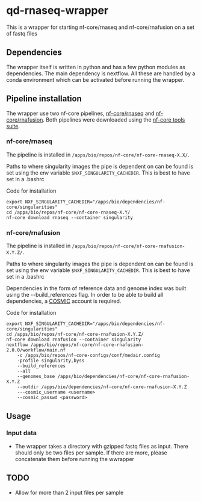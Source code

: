 # qd-rnaseq-wrapper
This is a wrapper for starting nf-core/rnaseq and nf-core/rnafusion on a set of fastq files

## Dependencies
The wrapper itself is written in python and has a few python modules as dependencies. The main dependency is nextflow.
All these are handled by a conda environment which can be activated before running the wrapper.

## Pipeline installation
The wrapper use two nf-core pipelines, [nf-core/rnaseq](https://nf-co.re/rnaseq) and [nf-core/rnafusion](https://nf-co.re/rnafusion/2.0.0).
Both pipelines were downloaded using the [nf-core tools suite](https://nf-co.re/tools/).

### nf-core/rnaseq

The pipeline is installed in `/apps/bio/repos/nf-core/nf-core-rnaseq-X.X/`.

Paths to where singularity images the pipe is dependent on can be found is set
using the env variable `$NXF_SINGULARITY_CACHEDIR`. This is best to have set in a .bashrc

Code for installation

```
export NXF_SINGULARITY_CACHEDIR="/apps/bio/dependencies/nf-core/singularities"
cd /apps/bio/repos/nf-core/nf-core-rnaseq-X.Y/
nf-core download rnaseq --container singularity
```

### nf-core/rnafusion
The pipeline is installed in `/apps/bio/repos/nf-core/nf-core-rnafusion-X.Y.Z/`.

Paths to where singularity images the pipe is dependent on can be found is set
using the env variable `$NXF_SINGULARITY_CACHEDIR`. This is best to have set in a .bashrc

Dependencies in the form of reference data and genome index was built using the --build_references flag. 
In order to be able to build all dependencies, a [COSMIC](https://cancer.sanger.ac.uk/cosmic/) account is required.

Code for installation

```
export NXF_SINGULARITY_CACHEDIR="/apps/bio/dependencies/nf-core/singularities"
cd /apps/bio/repos/nf-core/nf-core-rnafusion-X.Y.Z/
nf-core download rnafusion --container singularity
nextflow /apps/bio/repos/nf-core/nf-core-rnafusion-2.0.0/workflow/main.nf 
    -c /apps/bio/repos/nf-core-configs/conf/medair.config 
    -profile singularity,byss 
    --build_references 
    --all
    --genomes_base /apps/bio/dependencies/nf-core/nf-core-rnafusion-X.Y.Z
    --outdir /apps/bio/dependencies/nf-core/nf-core-rnafusion-X.Y.Z
    ---cosmic_username <username>
    --cosmic_passwd <password>  
```

## Usage
### Input data
* The wrapper takes a directory with gzipped fastq files as input. There should only be two files per sample. If there are more, please concatenate them before running the wwrapper


## TODO
* Allow for more than 2 input files per sample
